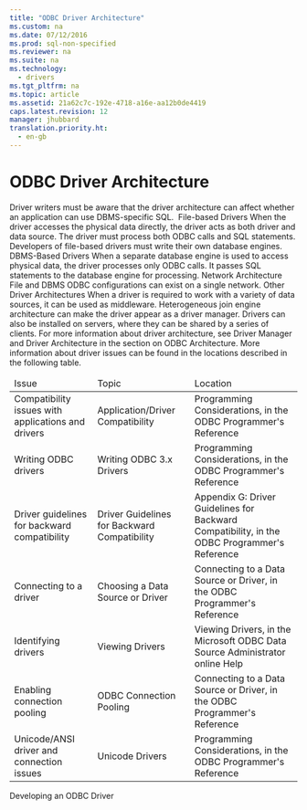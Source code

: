 ```yaml
---
title: "ODBC Driver Architecture"
ms.custom: na
ms.date: 07/12/2016
ms.prod: sql-non-specified
ms.reviewer: na
ms.suite: na
ms.technology: 
  - drivers
ms.tgt_pltfrm: na
ms.topic: article
ms.assetid: 21a62c7c-192e-4718-a16e-aa12b0de4419
caps.latest.revision: 12
manager: jhubbard
translation.priority.ht: 
  - en-gb
---
```

# ODBC Driver Architecture
<?xml version="1.0" encoding="utf-8"?>
<developerConceptualDocument xmlns="http://ddue.schemas.microsoft.com/authoring/2003/5" xmlns:xlink="http://www.w3.org/1999/xlink" xmlns:xsi="http://www.w3.org/2001/XMLSchema-instance" xsi:schemaLocation="http://ddue.schemas.microsoft.com/authoring/2003/5 http://dduestorage.blob.core.windows.net/ddueschema/developer.xsd">
  <introduction>
    <para>Driver writers must be aware that the driver architecture can affect whether an application can use DBMS-specific SQL.</para>
    <mediaLink>
      <image xlink:href="a7e36702-e367-4d10-803c-b6fa7e2dc4b9" />
    </mediaLink>
    <para>
      <legacyLink xlink:href="d92e0c5c-d176-4282-bbe1-d449e2223d50">File-based Drivers</legacyLink>
    </para>
    <para>When the driver accesses the physical data directly, the driver acts as both driver and data source. The driver must process both ODBC calls and SQL statements. Developers of file-based drivers must write their own database engines.</para>
    <para>
      <legacyLink xlink:href="e2208ee0-4cd6-4f0d-bb71-a0b54f7d9330">DBMS-Based Drivers</legacyLink>
    </para>
    <para>When a separate database engine is used to access physical data, the driver processes only ODBC calls. It passes SQL statements to the database engine for processing. </para>
    <para>
      <legacyLink xlink:href="e14ae90f-87b3-4bcf-b69a-1773e2c2a1c5">Network Architecture</legacyLink>
    </para>
    <para>File and DBMS ODBC configurations can exist on a single network.</para>
    <para>
      <legacyLink xlink:href="1cad06ee-5940-4361-8d01-7d850db1dd66">Other Driver Architectures</legacyLink>
    </para>
    <para>When a driver is required to work with a variety of data sources, it can be used as middleware. Heterogeneous join engine architecture can make the driver appear as a driver manager. Drivers can also be installed on servers, where they can be shared by a series of clients.</para>
    <para>For more information about driver architecture, see <legacyLink xlink:href="559e4de1-16c9-4998-94f5-6431122040cd">Driver Manager</legacyLink> and <legacyLink xlink:href="c5003413-0cc1-4f41-b877-a64e2f5ab118">Driver Architecture</legacyLink> in the section on <link xlink:href="2604f492-587b-4a51-9876-59a7870b3ef2">ODBC Architecture</link>. </para>
    <para>More information about driver issues can be found in the locations described in the following table.</para>
    <table xmlns:caps="http://schemas.microsoft.com/build/caps/2013/11">
      <thead>
        <tr>
          <TD>
            <para>Issue</para>
          </TD>
          <TD>
            <para>Topic</para>
          </TD>
          <TD>
            <para>Location</para>
          </TD>
        </tr>
      </thead>
      <tbody>
        <tr>
          <TD>
            <para>Compatibility issues with applications and drivers</para>
          </TD>
          <TD>
            <para>
              <legacyLink xlink:href="23ed7f5e-e945-4c36-9dbc-e0f93b6d23c5">Application/Driver Compatibility</legacyLink>
            </para>
          </TD>
          <TD>
            <para>
              <link xlink:href="6a1b7b7e-5d08-4df8-aa4a-688da7da1b30">Programming Considerations</link>, in the ODBC Programmer's Reference</para>
          </TD>
        </tr>
        <tr>
          <TD>
            <para>Writing ODBC drivers</para>
          </TD>
          <TD>
            <para>
              <legacyLink xlink:href="9b75f59b-623f-4711-9ca2-e751b3622e00">Writing ODBC 3.x Drivers</legacyLink>
            </para>
          </TD>
          <TD>
            <para>
              <link xlink:href="6a1b7b7e-5d08-4df8-aa4a-688da7da1b30">Programming Considerations</link>, in the ODBC Programmer's Reference</para>
          </TD>
        </tr>
        <tr>
          <TD>
            <para>Driver guidelines for backward compatibility</para>
          </TD>
          <TD>
            <para>
              <legacyLink xlink:href="911cd335-f2c0-4d03-9739-1078308a678a">Driver Guidelines for Backward Compatibility</legacyLink>
            </para>
          </TD>
          <TD>
            <para>
              <link xlink:href="911cd335-f2c0-4d03-9739-1078308a678a">Appendix G: Driver Guidelines for Backward Compatibility</link>, in the ODBC Programmer's Reference</para>
          </TD>
        </tr>
        <tr>
          <TD>
            <para>Connecting to a driver</para>
          </TD>
          <TD>
            <para>
              <legacyLink xlink:href="10aaf570-01ab-4478-8339-bdde2a5e3dd1">Choosing a Data Source or Driver</legacyLink>
            </para>
          </TD>
          <TD>
            <para>
              <link xlink:href="e93027ab-9e60-47b7-ba96-8289dae32a22">Connecting to a Data Source or Driver</link>, in the ODBC Programmer's Reference</para>
          </TD>
        </tr>
        <tr>
          <TD>
            <para>Identifying drivers</para>
          </TD>
          <TD>
            <para>
              <legacyLink xlink:href="6d43ae52-c6f8-4f07-8911-4d5278dd439e">Viewing Drivers</legacyLink>
            </para>
          </TD>
          <TD>
            <para>
              <link xlink:href="6d43ae52-c6f8-4f07-8911-4d5278dd439e">Viewing Drivers</link>, in the Microsoft ODBC Data Source Administrator online Help</para>
          </TD>
        </tr>
        <tr>
          <TD>
            <para>Enabling connection pooling </para>
          </TD>
          <TD>
            <para>
              <legacyLink xlink:href="ee95ffdb-5aa1-49a3-beb2-7695b27c3df9">ODBC Connection Pooling</legacyLink>
            </para>
          </TD>
          <TD>
            <para>
              <link xlink:href="e93027ab-9e60-47b7-ba96-8289dae32a22">Connecting to a Data Source or Driver</link>, in the ODBC Programmer's Reference</para>
          </TD>
        </tr>
        <tr>
          <TD>
            <para>Unicode/ANSI driver and connection issues</para>
          </TD>
          <TD>
            <para>
              <legacyLink xlink:href="3b4742d5-74fb-4aff-aa21-d83a0064d73d">Unicode Drivers</legacyLink>
            </para>
          </TD>
          <TD>
            <para>
              <link xlink:href="6a1b7b7e-5d08-4df8-aa4a-688da7da1b30">Programming Considerations</link>, in the ODBC Programmer's Reference</para>
          </TD>
        </tr>
      </tbody>
    </table>
  </introduction>
  <relatedTopics>
    <link xlink:href="3225a011-5605-46ba-bb74-1ca6106a5271">Developing an ODBC Driver</link>
  </relatedTopics>
</developerConceptualDocument>